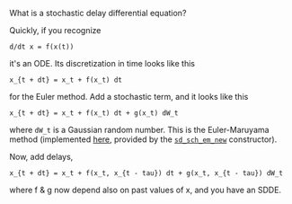 What is a stochastic delay differential equation?

Quickly, if you recognize
```
d/dt x = f(x(t))
```
it's an ODE. Its discretization in time looks like this
```
x_{t + dt} = x_t + f(x_t) dt
```
for the Euler method. Add a stochastic term, and it looks like this
```
x_{t + dt} = x_t + f(x_t) dt + g(x_t) dW_t
```
where `dW_t` is a Gaussian random number. This is the Euler-Maruyama method (implemented [here](https://github.com/maedoc/sddekit/blob/master/src/sd_scheme.c#L103), provided by the [`sd_sch_em_new`](https://github.com/maedoc/sddekit/blob/master/src/sddekit_api.h#L1244) constructor).

Now, add delays,
```
x_{t + dt} = x_t + f(x_t, x_{t - tau}) dt + g(x_t, x_{t - tau}) dW_t
```
where f & g now depend also on past values of x, and you have an SDDE.
